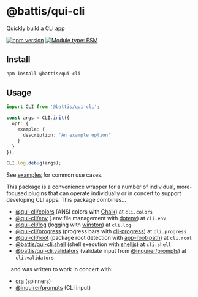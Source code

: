 # @battis/qui-cli

Quickly build a CLI app

[![npm version](https://badge.fury.io/js/@battis%2Fqui-cli.svg)](https://badge.fury.io/js/@battis%2Fqui-cli)
[![Module type: ESM](https://img.shields.io/badge/module%20type-esm-brightgreen)](https://nodejs.org/api/esm.html)

## Install

```sh
npm install @battis/qui-cli
```

## Usage

```ts
import CLI from '@battis/qui-cli';

const args = CLI.init({
  opt: {
    example: {
      description: 'An example option'
    }
  }
});

CLI.log.debug(args);
```

See [examples](https://github.com/battis/qui-cli/tree/main/examples#readme) for common use cases.

This package is a convenience wrapper for a number of individual, more-focused plugins that can operate individually or in concert to support developing CLI apps. This package combines…

- [@qui-cli/colors](https://www.npmjs.com/package/@qui-cli/colors) (ANSI colors with [Chalk](https://www.npmjs.com/package/chalk)) at `cli.colors`
- [@qui-cli/env](https://www.npmjs.com/package/@qui-cli/env) (.env file management with [dotenv](https://www.npmjs.com/package/dotenv)) at `cli.env`
- [@qui-cli/log](https://www.npmjs.com/package/@qui-cli/log) (logging with [winston](https://www.npmjs.com/package/winston)) at `cli.log`
- [@qui-cli/progress](https://www.npmjs.com/package/@qui-cli/progress) (progress bars with [cli-progress](https://www.npmjs.com/package/cli-progress)) at `cli.progress`
- [@qui-cli/root](https://www.npmjs.com/package/@qui-cli/root) (package root detection with [app-root-path](https://www.npmjs.com/package/app-root-path)) at `cli.root`
- [@battis/qui-cli.shell](https://www.npmjs.com/package/@battis/qui-cli.shell) (shell execution with [shelljs](https://www.npmjs.com/package/shelljs)) at `cli.shell`
- [@battis/qui-cli.validators](https://www.npmjs.com/package/@battis/qui-cli.validators) (validate input from [@inquirer/prompts](https://www.npmjs.com/package/@inquirer/prompts)) at `cli.validators`

…and was written to work in concert with:

- [ora](https://www.npmjs.com/package/ora) (spinners)
- [@inquirer/prompts](https://www.npmjs.com/package/@inquirer/prompts) (CLI input)
